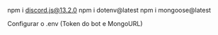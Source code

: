 npm i discord.js@13.2.0
npm i dotenv@latest
npm i mongoose@latest

Configurar o .env
(Token do bot e MongoURL)
